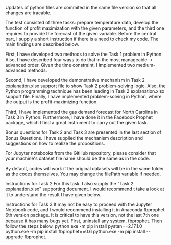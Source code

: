 Updates of python files are commited in the same file version so that all changes are tracable.

The test consisted of three tasks: prepare temperature data, develop the function of profit maximization with the given parameters, and the third one requires to provide the forecast of the given variable. Before the central part, I supply a short instruction if there is a need to check my code. The main findings are described below.

First, I have developed two methods to solve the Task 1 problem in Python. Also, I have described four ways to do that in the most manageable -> advanced order. Given the time constraint, I implemented two medium-advanced methods.

Second, I have developed the demonstrative mechanism in Task 2 explanation.xlsx support file to show Task 2 problem-solving logic. Also, the Python programming technique has been leading in Task 2 explanation.xlsx support file. Finally, I have implemented problem-solving in Python, where the output is the profit-maximizing function.

Third, I have implemented the gas demand forecast for North Carolina in Task 3 in Python. Furthermore, I have done it in the Facebook Prophet package, which I find a great instrument to carry out the given task.

Bonus questions for Task 2 and Task 3 are presented in the last section of Bonus Questions. I have supplied the mechanism description and suggestions on how to realize the propositions.

For Jupyter notebooks from the GitHub repository, please consider that your machine's dataset file name should be the same as in the code. 

By default, codes will work if the original datasets will be in the same folder as the codes themselves. You may change the filePath variable if needed.

Instructions for Task 2
For this task, I also supply the "Task 2 explanation.xlsx" supporting document. I would recommend t take a look at it to understand the result I have given below.

Instructions for Task 3
It may not be easy to proceed with the Jupyter Notebook code, and I would recommend installing it in Anaconda fbprophet 6th version package. It is critical to have this version, not the last 7th one because it has many bugs yet. First, uninstall any system, fbprophet. Then follow the steps below, python.exe -m pip install pystan==2.17.1.0 python.exe -m pip install fbprophet==0.6 python.exe -m pip install --upgrade fbprophet.
